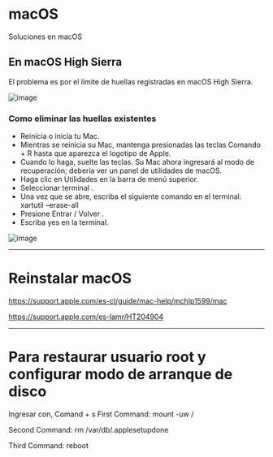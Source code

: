 # macOS
Soluciones en macOS

## En macOS High Sierra
El problema es por el límite de huellas registradas en macOS High Sierra.

![image](https://user-images.githubusercontent.com/17074687/77921203-15217900-7265-11ea-83c3-7fea19e13107.png)

### Como eliminar las huellas existentes
* Reinicia o inicia tu Mac.
* Mientras se reinicia su Mac, mantenga presionadas las teclas Comando + R hasta que aparezca el logotipo de Apple.
* Cuando lo haga, suelte las teclas. Su Mac ahora ingresará al modo de recuperación; debería ver un panel de utilidades de macOS.
* Haga clic en Utilidades en la barra de menú superior.
* Seleccionar terminal .
* Una vez que se abre, escriba el siguiente comando en el terminal:  xartutil –erase-all
* Presione Entrar / Volver .
* Escriba yes en la terminal.

![image](https://user-images.githubusercontent.com/17074687/77921306-34b8a180-7265-11ea-8ca1-92d3f280f2ad.png)

_____________________________
# Reinstalar macOS
https://support.apple.com/es-cl/guide/mac-help/mchlp1599/mac

https://support.apple.com/es-lamr/HT204904

__________________________________
# Para restaurar usuario root y configurar modo de arranque de disco
Ingresar con, Comand + s
First Command:
mount -uw /

Second Command:
rm /var/db/.applesetupdone

Third Command:
reboot
